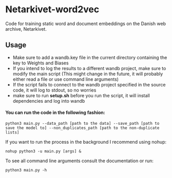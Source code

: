 # Netarkivet-word2vec
Code for training static word and document embeddings on the Danish web archive, Netarkivet. 

## Usage
 - Make sure to add a wandb.key file in the current directory containing the key to Weights and Biases
 - If you intend to log the results to a different wandb project, make sure to modify the main script (This might change in the future, it will probably either read a file or use command line arguments)
 - If the script fails to connect to the wandb project specified in the source code, it will log to stdout, so no worries
 - make sure to run **setup.sh** before you run the script, it will install dependencies and log into wandb
 #### You can run the code in the following fashion:
  `python3 main.py --data_path [path to the data] --save_path [path to save the model to] --non_duplicates_path [path to the non-duplicate lists]`
  
If you want to run the process in the background I recommend using nohup:

  `nohup python3 -u main.py [args] &`
  
To see all command line arguments consult the documentation or run:

  `python3 main.py -h`

